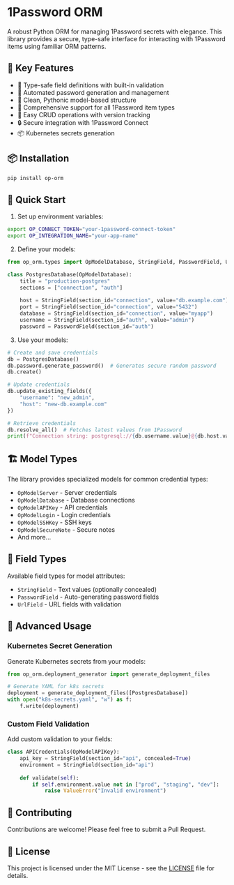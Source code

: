 # 1Password ORM

A robust Python ORM for managing 1Password secrets with elegance. This library provides a secure, type-safe interface for interacting with 1Password items using familiar ORM patterns.

## 🌟 Key Features

- 🔐 Type-safe field definitions with built-in validation
- 🔄 Automated password generation and management
- 🎯 Clean, Pythonic model-based structure
- 🔑 Comprehensive support for all 1Password item types
- 🚀 Easy CRUD operations with version tracking
- 🔒 Secure integration with 1Password Connect
- 📦 Kubernetes secrets generation

## 📦 Installation

```bash
pip install op-orm
```

## 🔧 Quick Start

1. Set up environment variables:
```bash
export OP_CONNECT_TOKEN="your-1password-connect-token"
export OP_INTEGRATION_NAME="your-app-name"
```

2. Define your models:
```python
from op_orm.types import OpModelDatabase, StringField, PasswordField, UrlField

class PostgresDatabase(OpModelDatabase):
    title = "production-postgres"
    sections = ["connection", "auth"]
    
    host = StringField(section_id="connection", value="db.example.com")
    port = StringField(section_id="connection", value="5432")
    database = StringField(section_id="connection", value="myapp")
    username = StringField(section_id="auth", value="admin")
    password = PasswordField(section_id="auth")
```

3. Use your models:
```python
# Create and save credentials
db = PostgresDatabase()
db.password.generate_password()  # Generates secure random password
db.create()

# Update credentials
db.update_existing_fields({
    "username": "new_admin",
    "host": "new-db.example.com"
})

# Retrieve credentials
db.resolve_all()  # Fetches latest values from 1Password
print(f"Connection string: postgresql://{db.username.value}@{db.host.value}")
```

## 🏗️ Model Types

The library provides specialized models for common credential types:

- `OpModelServer` - Server credentials
- `OpModelDatabase` - Database connections
- `OpModelAPIKey` - API credentials
- `OpModelLogin` - Login credentials
- `OpModelSSHKey` - SSH keys
- `OpModelSecureNote` - Secure notes
- And more...

## 🔐 Field Types

Available field types for model attributes:

- `StringField` - Text values (optionally concealed)
- `PasswordField` - Auto-generating password fields
- `UrlField` - URL fields with validation

## 🚀 Advanced Usage

### Kubernetes Secret Generation

Generate Kubernetes secrets from your models:

```python
from op_orm.deployment_generator import generate_deployment_files

# Generate YAML for k8s secrets
deployment = generate_deployment_files([PostgresDatabase])
with open("k8s-secrets.yaml", "w") as f:
    f.write(deployment)
```

### Custom Field Validation

Add custom validation to your fields:

```python
class APICredentials(OpModelAPIKey):
    api_key = StringField(section_id="api", concealed=True)
    environment = StringField(section_id="api")
    
    def validate(self):
        if self.environment.value not in ["prod", "staging", "dev"]:
            raise ValueError("Invalid environment")
```

## 🤝 Contributing

Contributions are welcome! Please feel free to submit a Pull Request.

## 📄 License

This project is licensed under the MIT License - see the [LICENSE](LICENSE) file for details.